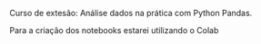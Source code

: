 Curso de extesão: Análise dados na prática com Python Pandas.

Para a criação dos notebooks estarei utilizando o Colab 
